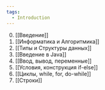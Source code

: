 ```yaml
---
tags:
  - Introduction
---
```

0. [[Введение]]
1. [[Информатика и Алгоритмика]]
2. [[Типы и Структуры данных]]
3. [[Введение в Java]]
4. [[Ввод, вывод, переменные]]
5. [[Условия, конструкция if-else]]
6. [[Циклы, while, for, do-while]]
7. [[Строки]]